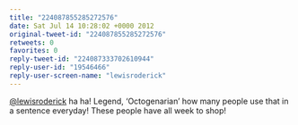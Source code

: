 ```yaml
---
title: "224087855285272576"
date: Sat Jul 14 10:28:02 +0000 2012
original-tweet-id: "224087855285272576"
retweets: 0
favorites: 0
reply-tweet-id: "224087333702610944"
reply-user-id: "19546466"
reply-user-screen-name: "lewisroderick"
---
```

<a href="https://twitter.com/lewisroderick">@lewisroderick</a> ha ha! Legend, ‘Octogenarian’ how many people use that in a sentence everyday! These people have all week to shop!
